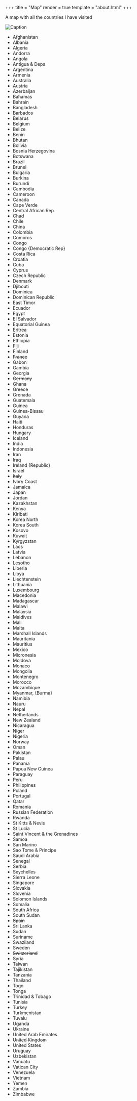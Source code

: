 
+++
title = "Map"
render = true
template = "about.html"
+++

A map with all the countries I have visited

![Caption](./map/FinalMap.svg)

- Afghanistan
- Albania
- Algeria
- Andorra
- Angola
- Antigua & Deps
- Argentina
- Armenia
- Australia
- Austria
- Azerbaijan
- Bahamas
- Bahrain
- Bangladesh
- Barbados
- Belarus
- Belgium
- Belize
- Benin
- Bhutan
- Bolivia
- Bosnia Herzegovina
- Botswana
- Brazil
- Brunei
- Bulgaria
- Burkina
- Burundi
- Cambodia
- Cameroon
- Canada
- Cape Verde
- Central African Rep
- Chad
- Chile
- China
- Colombia
- Comoros
- Congo
- Congo {Democratic Rep}
- Costa Rica
- Croatia
- Cuba
- Cyprus
- Czech Republic
- Denmark
- Djibouti
- Dominica
- Dominican Republic
- East Timor
- Ecuador
- Egypt
- El Salvador
- Equatorial Guinea
- Eritrea
- Estonia
- Ethiopia
- Fiji
- Finland
- ~~France~~
- Gabon
- Gambia
- Georgia
- ~~Germany~~
- Ghana
- Greece
- Grenada
- Guatemala
- Guinea
- Guinea-Bissau
- Guyana
- Haiti
- Honduras
- Hungary
- Iceland
- India
- Indonesia
- Iran
- Iraq
- Ireland {Republic}
- Israel
- ~~Italy~~
- Ivory Coast
- Jamaica
- Japan
- Jordan
- Kazakhstan
- Kenya
- Kiribati
- Korea North
- Korea South
- Kosovo
- Kuwait
- Kyrgyzstan
- Laos
- Latvia
- Lebanon
- Lesotho
- Liberia
- Libya
- Liechtenstein
- Lithuania
- Luxembourg
- Macedonia
- Madagascar
- Malawi
- Malaysia
- Maldives
- Mali
- Malta
- Marshall Islands
- Mauritania
- Mauritius
- Mexico
- Micronesia
- Moldova
- Monaco
- Mongolia
- Montenegro
- Morocco
- Mozambique
- Myanmar, {Burma}
- Namibia
- Nauru
- Nepal
- Netherlands
- New Zealand
- Nicaragua
- Niger
- Nigeria
- Norway
- Oman
- Pakistan
- Palau
- Panama
- Papua New Guinea
- Paraguay
- Peru
- Philippines
- Poland
- Portugal
- Qatar
- Romania
- Russian Federation
- Rwanda
- St Kitts & Nevis
- St Lucia
- Saint Vincent & the Grenadines
- Samoa
- San Marino
- Sao Tome & Principe
- Saudi Arabia
- Senegal
- Serbia
- Seychelles
- Sierra Leone
- Singapore
- Slovakia
- Slovenia
- Solomon Islands
- Somalia
- South Africa
- South Sudan
- ~~Spain~~
- Sri Lanka
- Sudan
- Suriname
- Swaziland
- Sweden
- ~~Switzerland~~
- Syria
- Taiwan
- Tajikistan
- Tanzania
- Thailand
- Togo
- Tonga
- Trinidad & Tobago
- Tunisia
- Turkey
- Turkmenistan
- Tuvalu
- Uganda
- Ukraine
- United Arab Emirates
- ~~United Kingdom~~
- United States
- Uruguay
- Uzbekistan
- Vanuatu
- Vatican City
- Venezuela
- Vietnam
- Yemen
- Zambia
- Zimbabwe
